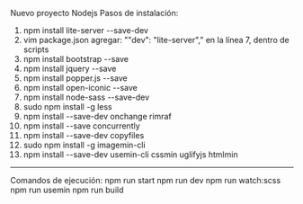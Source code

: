 Nuevo proyecto Nodejs
Pasos de instalación: 
1. npm install lite-server --save-dev
2. vim package.json 
    agregar: ""dev": "lite-server"," en la línea 7, dentro de scripts
3. npm install bootstrap --save
4. npm install jquery --save
5. npm install popper.js --save
6. npm install open-iconic --save
7. npm install node-sass --save-dev
8. sudo npm install -g less
9. npm install --save-dev onchange rimraf
10. npm install --save concurrently
11. npm install --save-dev copyfiles
12. sudo npm install -g imagemin-cli 
13. npm install --save-dev usemin-cli cssmin uglifyjs htmlmin

----------------------------------------------------------------------------------
Comandos de ejecución:
npm run start
npm run dev
npm run watch:scss
npm run usemin
npm run build
